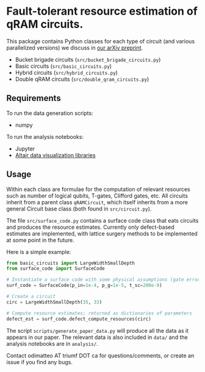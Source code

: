 # Fault-tolerant resource estimation of qRAM circuits.

This package contains Python classes for each type of circuit (and various parallelized versions) we discuss in [our arXiv preprint](http://arxiv.org/abs/1902.01329).
*  Bucket brigade circuits (`src/bucket_brigade_circuits.py`)
*  Basic circuits (`src/basic_circuits.py`)
*  Hybrid circuits (`src/hybrid_circuits.py`)
*  Double qRAM circuits (`src/double_qram_circuits.py`) 

## Requirements

To run the data generation scripts:
* numpy

To run the analysis notebooks:
* Jupyter  
* [Altair data visualization libraries](https://altair-viz.github.io)

## Usage

Within each class are formulae for the computation of relevant resources such as number of logical qubits, T-gates, Clifford gates, etc. All circuits inherit from a parent class `qRAMCircuit`, which itself inherits from a more general Circuit base class (both found in `src/circuit.py`).

The file `src/surface_code.py` contains a surface code class that eats circuits and produces the resource estimates. Currently only defect-based estimates are implemented, with lattice surgery methods to be implemented at some point in the future. 


Here is a simple example:

```python
from basic_circuits import LargeWidthSmallDepth
from surface_code import SurfaceCode

# Instantiate a surface code with some physical assumptions (gate errors, cycle time)
surf_code = SurfaceCode(p_in=1e-4, p_g=1e-5, t_sc=200e-9) 

# Create a circuit
circ = LargeWidthSmallDepth(35, 33) 

# Compute resource estimates; returned as dictionaries of parameters 
defect_est = surf_code.defect_compute_resources(circ)
```

The script `scripts/generate_paper_data.py` will produce all the data as it appears in our paper. The relevant data is also included in `data/` and the analysis notebooks are in `analysis/`.

Contact odimatteo AT triumf DOT ca for questions/comments, or create an issue if you find any bugs.
